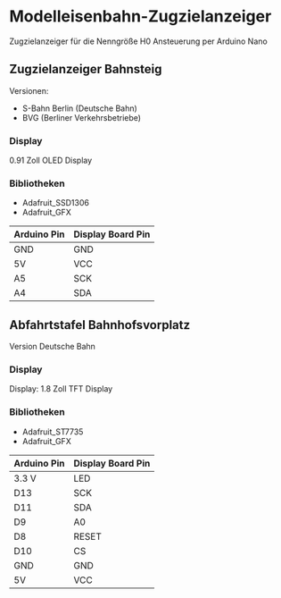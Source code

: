 # Modelleisenbahn-Zugzielanzeiger
Zugzielanzeiger für die Nenngröße H0
Ansteuerung per Arduino Nano

## Zugzielanzeiger Bahnsteig
Versionen:
* S-Bahn Berlin (Deutsche Bahn) 
* BVG (Berliner Verkehrsbetriebe)

### Display
0.91 Zoll OLED Display

### Bibliotheken
* Adafruit_SSD1306
* Adafruit_GFX

| Arduino Pin        | Display Board Pin |
| ------------------ | ----------------- |
| GND                | GND               |
| 5V                 | VCC               |
| A5                 | SCK               |
| A4                 | SDA               |

## Abfahrtstafel Bahnhofsvorplatz
Version Deutsche Bahn

### Display
Display: 1.8 Zoll TFT Display

### Bibliotheken
* Adafruit_ST7735
* Adafruit_GFX

| Arduino Pin        | Display Board Pin |
| ------------------ | ----------------- |
| 3.3 V              | LED               |
| D13                | SCK               |
| D11                | SDA               |
| D9                 | A0                |
| D8                 | RESET             |
| D10                | CS                |
| GND                | GND               |
| 5V                 | VCC               |